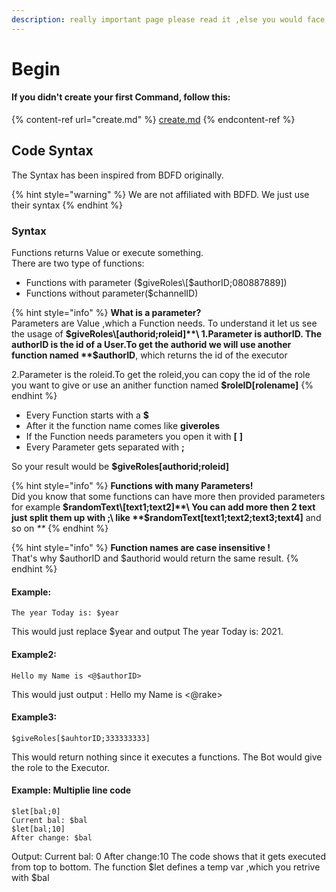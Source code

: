 ```yaml
---
description: really important page please read it ,else you would face to problems
---
```


# Begin

#### If you didn't create your first Command, follow this:

{% content-ref url="create.md" %}
[create.md](create.md)
{% endcontent-ref %}

## Code Syntax

The Syntax has been inspired from BDFD originally.

{% hint style="warning" %}
We are not affiliated with BDFD. We just use their syntax
{% endhint %}

### Syntax

Functions returns Value or execute something.\
There are two type of functions:

* Functions with parameter ($giveRoles\[$authorID;080887889])
* Functions without parameter($channelID)

{% hint style="info" %}
**What is a parameter?**\
Parameters are Value ,which a Function needs. To understand it let us see the usage of **$giveRoles\[authorid;roleid]**\
1.Parameter is authorID. The authorID is the id of a User.To get the authorid we will use another function named **$authorID**, which returns the id of the executor

2.Parameter is the roleid.To get the roleid,you can copy the id of the role you want to give or use an anither function named **$roleID\[rolename]**
{% endhint %}

* Every Function starts with a **$**
* After it the function name comes like **giveroles**
* If the Function needs parameters you open it with **\[** **]**&#x20;
* Every Parameter gets separated with **;**&#x20;

So your result would be **$giveRoles\[authorid;roleid]**

{% hint style="info" %}
**Functions with many Parameters!**\
Did you know that some functions can have more then provided parameters for example **$randomText\[text1;text2]**\
You can add more then 2 text just split them up with ;\
like **$randomText\[text1;text2;text3;text4]** and so on _\*\*_
{% endhint %}

{% hint style="info" %}
**Function names are case insensitive !**\
That's why $authorID and $authorid would return the same result.
{% endhint %}

#### Example:

```
The year Today is: $year
```

This would just replace $year and output The year Today is: 2021.

#### Example2:

```
Hello my Name is <@$authorID>
```

This would just output : Hello my Name is <@rake>

#### Example3:

```
$giveRoles[$auhtorID;333333333]
```

This would return nothing since it executes a functions. The Bot would give the role to the Executor.

#### Example: Multiplie line code

```
$let[bal;0]
Current bal: $bal
$let[bal;10]
After change: $bal
```

Output: Current bal: 0 After change:10 The code shows that it gets executed from top to bottom. The function $let defines a temp var ,which you retrive with $bal
